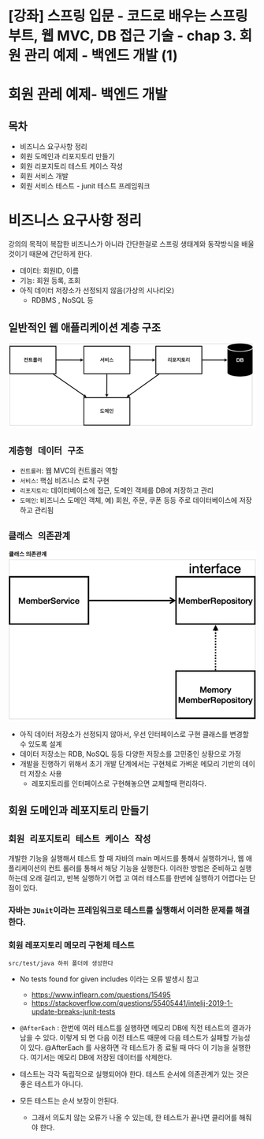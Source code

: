 # [강좌] 스프링 입문 - 코드로 배우는 스프링 부트, 웹 MVC, DB 접근 기술 - chap 3. 회원 관리 예제 - 백엔드 개발 (1)

# 회원 관레 예제- 백엔드 개발

## 목차 

* 비즈니스 요구사항 정리
* 회원 도메인과 리포지토리 만들기
* 회원 리포지토리 테스트 케이스 작성
* 회원 서비스 개발
* 회원 서비스 테스트 - junit 테스트 프레임워크


# 비즈니스 요구사항 정리
강의의 목적이 복잡한 비즈니스가 아니라 간단한걸로 스프링 생태계와 동작방식을 배울 것이기 때문에 간단하게 한다.

* 데이터: 회원ID, 이름
* 기능: 회원 등록, 조회
* 아직 데이터 저장소가 선정되지 않음(가상의 시나리오)
    * RDBMS , NoSQL 등


## 일반적인 웹 애플리케이션 계층 구조

![](2020-08-10-18-12-27.png)

## `계층형 데이터 구조`
* `컨트롤러`: 웹 MVC의 컨트롤러 역할
* `서비스`: 핵심 비즈니스 로직 구현
* `리포지토리`: 데이터베이스에 접근, 도메인 객체를 DB에 저장하고 관리
* `도메인`: 비즈니스 도메인 객체, 예) 회원, 주문, 쿠폰 등등 주로 데이터베이스에 저장하고 관리됨

## `클래스 의존관계`

![](2020-08-10-18-57-50.png)

* 아직 데이터 저장소가 선정되지 않아서, 우선 인터페이스로 구현 클래스를 변경할 수 있도록 설계
* 데이터 저장소는 RDB, NoSQL 등등 다양한 저장소를 고민중인 상황으로 가정
* 개발을 진행하기 위해서 초기 개발 단계에서는 구현체로 가벼운 메모리 기반의 데이터 저장소 사용
    * 레포지토리를 인터페이스로 구현해놓으면 교체할때 편리하다.



## 회원 도메인과 레포지토리 만들기


## `회원 리포지토리 테스트 케이스 작성`
개발한 기능을 실행해서 테스트 할 때 자바의 main 메서드를 통해서 실행하거나, 웹 애플리케이션의 컨트
롤러를 통해서 해당 기능을 실행한다. 이러한 방법은 준비하고 실행하는데 오래 걸리고, 반복 실행하기 어렵
고 여러 테스트를 한번에 실행하기 어렵다는 단점이 있다. 
### 자바는 `JUnit`이라는 프레임워크로 테스트를 실행해서 이러한 문제를 해결한다.

### 회원 레포지토리 메모리 구현체 테스트
`src/test/java 하위 폴더에 생성한다`


* No tests found for given includes 이라는 오류 발생시 참고 
    *  https://www.inflearn.com/questions/15495
    *  https://stackoverflow.com/questions/55405441/intelij-2019-1-update-breaks-junit-tests


* `@AfterEach` : 한번에 여러 테스트를 실행하면 메모리 DB에 직전 테스트의 결과가 남을 수 있다. 이렇게 되
면 다음 이전 테스트 때문에 다음 테스트가 실패할 가능성이 있다. @AfterEach 를 사용하면 각 테스트가 종
료될 때 마다 이 기능을 실행한다. 여기서는 메모리 DB에 저장된 데이터를 삭제한다.

* 테스트는 각각 독립적으로 실행되어야 한다. 테스트 순서에 의존관계가 있는 것은 좋은 테스트가 아니다.


* 모든 테스트는 순서 보장이 안된다.
  * 그래서 의도치 않는 오류가 나올 수 있는데, 한 테스트가 끝나면 클리어를 해줘야 한다. 

